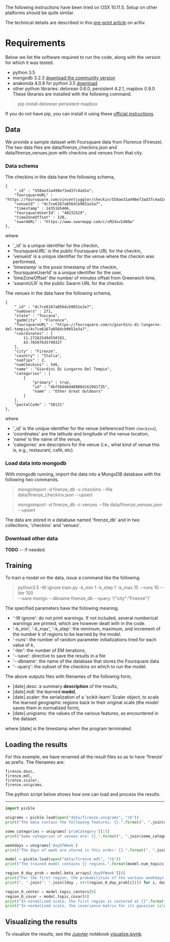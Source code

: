 
The following instructions have been tried on OSX 10.11.5.
Setup on other platforms should be quite similar.

The technical details are described in this [pre-print article](http://arxiv.org/abs/1604.04649) on arXiv.

# Requirements

Below we list the software required to run the code, along with the version for which it was tested.

* python 3.5
* mongodb 3.2.3 [download the community version](https://www.mongodb.com/download-center?jmp=nav#community)
* anakonda 4.0.8 for python 3.5 [download](https://www.continuum.io/downloads)
* other python libraries: delorean 0.6.0, persistent 4.2.1, mapbox 0.9.0
These libraries are installed with the following command.

> pip install delorean persistent mapbox

If you do not have pip, you can install it using these [official instructions](https://pip.pypa.io/en/stable/installing/).



## Data

We provide a sample dataset with Foursquare data from Florence (Firenze).
The two data files are data/firenze_checkins.json and data/firenze_venues.json with checkins and venues from that city.

### Data schema

The checkins in the data have the following schema,
```
{
	"_id" : "558ae31a498e73ad37c4ad1e",
	"foursquareURL" : "https://foursquare.com/vincentjuggler/checkin/558ae31a498e73ad37c4ad1e",
	"venueId" : "4c7ce6167a856dcb9651e3a7",
	"timestamp" : 1435165466,
	"foursquareUserId" : "40232529",
	"timeZoneOffset" : 120,
	"swarmURL" : "https://www.swarmapp.com/c/cM24svI46Ow"
},
```
where
* '\_id' is a unique identifier for the checkin,
* 'foursquareURL' is the public Foursquare URL for the checkin,
* 'venueId' is a unique identifier for the venue where the checkin was performed,
* 'timestamp' is the posix timestamp of the checkin,
* 'foursquareUserId' is a unique identifier for the user,
* 'timeZoneOffset' the number of minutes offset from Greenwich time,
* 'swarmULR' is the public Swarm URL for the checkin.

The venues in the data have the following schema,
```
{
	"_id" : "4c7ce6167a856dcb9651e3a7",
	"numUsers" : 271,
	"state" : "Toscana",
	"gadmCity" : "Florence",
	"foursquareURL" : "https://foursquare.com/v/giardini-di-lungarno-del-tempio/4c7ce6167a856dcb9651e3a7",
	"coordinates" : [
		11.272625494550192,
		43.76587635749327
	],
	"city" : "Firenze",
	"country" : "Italia",
	"numTips" : 2,
	"numCheckins" : 546,
	"name" : "Giardini Di Lungarno Del Tempio",
	"categories" : [
		{
			"primary" : true,
			"id" : "4bf58dd8d48988d162941735",
			"name" : "Other Great Outdoors"
		}
	],
	"postalCode" : "50121"
},
```
where
* '\_id' is the unique identifier for the venue (referenced from `checkins`),
* 'coordinates' are the latitude and longitude of the venue location,
* 'name' is the name of the venue,
* 'categories' are descriptors for the venue (i.e., what kind of venue this is, e.g., restaurant, café, etc).


### Load data into mongodb

With mongodb running, import the data into a MongoDB database with the following two commands.

> mongoimport -d firenze_db -c checkins --file data/firenze_checkins.json --upsert

> mongoimport -d firenze_db -c venues --file data/firenze_venues.json --upsert

The data are stored in a database named 'firenze_db' and in two collections, 'checkins' and 'venues'.

### Download other data

**TODO** -- if needed.


## Training

To train a model on the data, issue a command like the following.
> python3.5 -W ignore train.py -k_min 1 -k_step 1 -k_max 15 --runs 10 --iter 100 \
>    --save mongo --dbname firenze_db --query '{"city":"Firenze"}'

The specified parameters have the following meaning.
* '-W ignore': do not print warnings. If not included, several numberical warnings are printed, which are however dealt with in the code.
* '-k_min', '-k_max', '-k_step': the minimum, maximum, and increment of the number $k$ of regions to be learned by the model.
* '-runs': the number of random parameter initializations tried for each value of $k$,
* '-iter': the number of EM iterations,
* '--save': directive to save the results in a file
* '--dbname': the name of the database that stores the Foursquare data
* '--query': the subset of the checkins on which to run the model.


The above outputs files with filenames of the following form,
* [date].desc: a summary **description** of the results,
* [date].mdl: the learned **model**,
* [date].scaler: the serialization of a 'scikit-learn' Scaler object, to scale the learned geographic regions back to their original scale (the *model* saves them in normalized form),
* [date].unigrams: the values of the various features, as encountered in the dataset.

where [date] is the timestamp when the program terminated.

## Loading the results

For this example, we have renamed all the result files so as to have 'firenze' as prefix. The filenames are:

```
firenze.desc,
firenze.mdl,
firenze.scaler,
firenze.unigrams.
```

The python script below shows how one can load and process the results.

***

```python
import pickle

unigrams = pickle.load(open("data/firenze.unigrams", "rb"))
print("The data contain the following features: {}.".format(", ".join(unigrams.keys())))

some_categories = unigrams['primCategory'][:5]
print("Some categories of venues are: {}.".format(", ".join(some_categories)))

weekdays = unigrams['dayOfWeek']
print("The days of week are stored in this order: {}.".format(", ".join(weekdays)))

model = pickle.load(open("data/firenze.mdl", "rb"))
print("The trained model contains {} regions.".format(model.num_topics))

region_0_day_prob = model.beta_arrays['dayOfWeek'][0]
print("For the first region, the probabilities of the various weekdays are:")
print(", ".join(": ".join([day , str(region_0_day_prob[i])]) for i, day in enumerate(weekdays)))

region_0_center = model.topic_centers[0]
region_0_covar = model.topic_covar[0]
print("In normalized scale, the first region is centered at {}".format(region_0_center))
print("In normalized scale, the covariance matrix for its gaussian is\n{}.".format(region_0_covar))
```
## Visualizing the results

To visualize the results, see the [Jupyter](http://jupyter.org/) notebook [visualize.ipynb](http://nbviewer.jupyter.org/github/mmathioudakis/geotopics/blob/master/visualize.ipynb).


